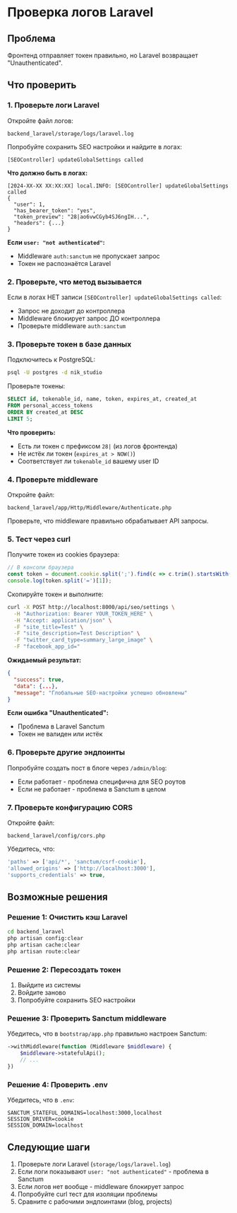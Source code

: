 # Проверка логов Laravel

## Проблема

Фронтенд отправляет токен правильно, но Laravel возвращает "Unauthenticated".

## Что проверить

### 1. Проверьте логи Laravel

Откройте файл логов:
```
backend_laravel/storage/logs/laravel.log
```

Попробуйте сохранить SEO настройки и найдите в логах:
```
[SEOController] updateGlobalSettings called
```

**Что должно быть в логах:**
```
[2024-XX-XX XX:XX:XX] local.INFO: [SEOController] updateGlobalSettings called  
{
  "user": 1,
  "has_bearer_token": "yes",
  "token_preview": "28|ao6vwCGyb4SJ6ngIH...",
  "headers": {...}
}
```

**Если `user: "not authenticated"`:**
- Middleware `auth:sanctum` не пропускает запрос
- Токен не распознаётся Laravel

### 2. Проверьте, что метод вызывается

Если в логах НЕТ записи `[SEOController] updateGlobalSettings called`:
- Запрос не доходит до контроллера
- Middleware блокирует запрос ДО контроллера
- Проверьте middleware `auth:sanctum`

### 3. Проверьте токен в базе данных

Подключитесь к PostgreSQL:
```bash
psql -U postgres -d nik_studio
```

Проверьте токены:
```sql
SELECT id, tokenable_id, name, token, expires_at, created_at 
FROM personal_access_tokens 
ORDER BY created_at DESC 
LIMIT 5;
```

**Что проверить:**
- Есть ли токен с префиксом `28|` (из логов фронтенда)
- Не истёк ли токен (`expires_at > NOW()`)
- Соответствует ли `tokenable_id` вашему user ID

### 4. Проверьте middleware

Откройте файл:
```
backend_laravel/app/Http/Middleware/Authenticate.php
```

Проверьте, что middleware правильно обрабатывает API запросы.

### 5. Тест через curl

Получите токен из cookies браузера:
```javascript
// В консоли браузера
const token = document.cookie.split(';').find(c => c.trim().startsWith('admin-token='));
console.log(token.split('=')[1]);
```

Скопируйте токен и выполните:
```bash
curl -X POST http://localhost:8000/api/seo/settings \
  -H "Authorization: Bearer YOUR_TOKEN_HERE" \
  -H "Accept: application/json" \
  -F "site_title=Test" \
  -F "site_description=Test Description" \
  -F "twitter_card_type=summary_large_image" \
  -F "facebook_app_id="
```

**Ожидаемый результат:**
```json
{
  "success": true,
  "data": {...},
  "message": "Глобальные SEO-настройки успешно обновлены"
}
```

**Если ошибка "Unauthenticated":**
- Проблема в Laravel Sanctum
- Токен не валиден или истёк

### 6. Проверьте другие эндпоинты

Попробуйте создать пост в блоге через `/admin/blog`:
- Если работает - проблема специфична для SEO роутов
- Если не работает - проблема в Sanctum в целом

### 7. Проверьте конфигурацию CORS

Откройте файл:
```
backend_laravel/config/cors.php
```

Убедитесь, что:
```php
'paths' => ['api/*', 'sanctum/csrf-cookie'],
'allowed_origins' => ['http://localhost:3000'],
'supports_credentials' => true,
```

## Возможные решения

### Решение 1: Очистить кэш Laravel

```bash
cd backend_laravel
php artisan config:clear
php artisan cache:clear
php artisan route:clear
```

### Решение 2: Пересоздать токен

1. Выйдите из системы
2. Войдите заново
3. Попробуйте сохранить SEO настройки

### Решение 3: Проверить Sanctum middleware

Убедитесь, что в `bootstrap/app.php` правильно настроен Sanctum:
```php
->withMiddleware(function (Middleware $middleware) {
    $middleware->statefulApi();
    // ...
})
```

### Решение 4: Проверить .env

Убедитесь, что в `.env`:
```
SANCTUM_STATEFUL_DOMAINS=localhost:3000,localhost
SESSION_DRIVER=cookie
SESSION_DOMAIN=localhost
```

## Следующие шаги

1. Проверьте логи Laravel (`storage/logs/laravel.log`)
2. Если логи показывают `user: "not authenticated"` - проблема в Sanctum
3. Если логов нет вообще - middleware блокирует запрос
4. Попробуйте curl тест для изоляции проблемы
5. Сравните с рабочими эндпоинтами (blog, projects)
